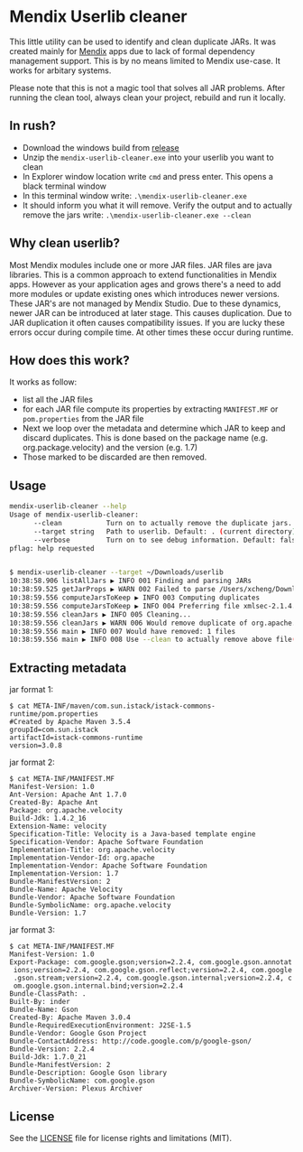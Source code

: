 # Mendix Userlib cleaner

This little utility can be used to identify and clean duplicate JARs. It was created mainly for [Mendix](https://mendix.com) apps due to lack of formal dependency management support. This is by no means limited to Mendix use-case. It works for arbitary systems.

Please note that this is not a magic tool that solves all JAR problems. After running the clean tool, always clean your project, rebuild and run it locally.

## In rush?

- Download the windows build from [release](https://github.com/cinaq/mendix-userlib-cleaner/releases)
- Unzip the `mendix-userlib-cleaner.exe` into your userlib you want to clean
- In Explorer window location write `cmd` and press enter. This opens a black terminal window
- In this terminal window write: `.\mendix-userlib-cleaner.exe`
- It should inform you what it will remove. Verify the output and to actually remove the jars write: `.\mendix-userlib-cleaner.exe --clean`

## Why clean userlib?

Most Mendix modules include one or more JAR files. JAR files are java libraries. This is a common approach to extend functionalities in Mendix apps. However as your application ages and grows there's a need to add more modules or update existing ones which introduces newer versions. These JAR's are not managed by Mendix Studio. Due to these dynamics, newer JAR can be introduced at later stage. This causes duplication. Due to JAR duplication it often causes compatibility issues. If you are lucky these errors occur during compile time. At other times these occur during runtime.

## How does this work?

It works as follow:

- list all the JAR files
- for each JAR file compute its properties by extracting `MANIFEST.MF` or `pom.properties` from the JAR file
- Next we loop over the metadata and determine which JAR to keep and discard duplicates. This is done based on the package name (e.g. org.package.velocity) and the version (e.g. 1.7)
- Those marked to be discarded are then removed.

## Usage

```bash
mendix-userlib-cleaner --help
Usage of mendix-userlib-cleaner:
      --clean           Turn on to actually remove the duplicate jars. Default: false
      --target string   Path to userlib. Default: . (current directory) (default ".")
      --verbose         Turn on to see debug information. Default: false
pflag: help requested


$ mendix-userlib-cleaner --target ~/Downloads/userlib        
10:38:58.906 listAllJars ▶ INFO 001 Finding and parsing JARs
10:38:59.525 getJarProps ▶ WARN 002 Failed to parse /Users/xcheng/Downloads/userlib/xercesImpl-2.12.1-sp1.jar
10:38:59.556 computeJarsToKeep ▶ INFO 003 Computing duplicates
10:38:59.556 computeJarsToKeep ▶ INFO 004 Preferring file xmlsec-2.1.4.jar over xmlsec-2.1.4-copy.jar
10:38:59.556 cleanJars ▶ INFO 005 Cleaning...
10:38:59.556 cleanJars ▶ WARN 006 Would remove duplicate of org.apache.santuario.xmlsec: xmlsec-2.1.4-copy.jar
10:38:59.556 main ▶ INFO 007 Would have removed: 1 files
10:38:59.556 main ▶ INFO 008 Use --clean to actually remove above file(s)
```

## Extracting metadata

jar format 1:
```
$ cat META-INF/maven/com.sun.istack/istack-commons-runtime/pom.properties
#Created by Apache Maven 3.5.4
groupId=com.sun.istack
artifactId=istack-commons-runtime
version=3.0.8
```

jar format 2:
```
$ cat META-INF/MANIFEST.MF
Manifest-Version: 1.0
Ant-Version: Apache Ant 1.7.0
Created-By: Apache Ant
Package: org.apache.velocity
Build-Jdk: 1.4.2_16
Extension-Name: velocity
Specification-Title: Velocity is a Java-based template engine
Specification-Vendor: Apache Software Foundation
Implementation-Title: org.apache.velocity
Implementation-Vendor-Id: org.apache
Implementation-Vendor: Apache Software Foundation
Implementation-Version: 1.7
Bundle-ManifestVersion: 2
Bundle-Name: Apache Velocity
Bundle-Vendor: Apache Software Foundation
Bundle-SymbolicName: org.apache.velocity
Bundle-Version: 1.7
```

jar format 3:
```
$ cat META-INF/MANIFEST.MF
Manifest-Version: 1.0
Export-Package: com.google.gson;version=2.2.4, com.google.gson.annotat
 ions;version=2.2.4, com.google.gson.reflect;version=2.2.4, com.google
 .gson.stream;version=2.2.4, com.google.gson.internal;version=2.2.4, c
 om.google.gson.internal.bind;version=2.2.4
Bundle-ClassPath: .
Built-By: inder
Bundle-Name: Gson
Created-By: Apache Maven 3.0.4
Bundle-RequiredExecutionEnvironment: J2SE-1.5
Bundle-Vendor: Google Gson Project
Bundle-ContactAddress: http://code.google.com/p/google-gson/
Bundle-Version: 2.2.4
Build-Jdk: 1.7.0_21
Bundle-ManifestVersion: 2
Bundle-Description: Google Gson library
Bundle-SymbolicName: com.google.gson
Archiver-Version: Plexus Archiver
```


## License

See the [LICENSE](LICENSE.md) file for license rights and limitations (MIT).
